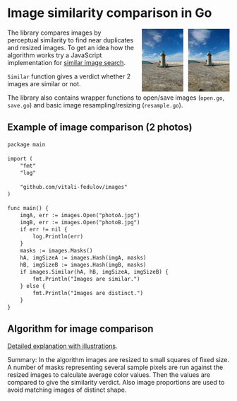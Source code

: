 # Image similarity comparison in Go

<img align="right" style="margin-left:18px" src="logo.gif">

The library compares images by perceptual similarity to find near duplicates and
resized images. To get an idea how the algorithm works try a JavaScript implementation for
[similar image search](https://www.similar.pictures).

`Similar` function gives a verdict whether 2 images are similar or not.

The library also contains wrapper functions to open/save images (`open.go`,
`save.go`) and basic image resampling/resizing (`resample.go`).

## Example of image comparison (2 photos)
```
package main

import (
	"fmt"
	"log"

	"github.com/vitali-fedulov/images"
)

func main() {
	imgA, err := images.Open("photoA.jpg")
	imgB, err := images.Open("photoB.jpg")
	if err != nil {
		log.Println(err)
	}
	masks := images.Masks()
	hA, imgSizeA := images.Hash(imgA, masks)
	hB, imgSizeB := images.Hash(imgB, masks)
	if images.Similar(hA, hB, imgSizeA, imgSizeB) {
		fmt.Println("Images are similar.")
	} else {
		fmt.Println("Images are distinct.")
	}
}
```

## Algorithm for image comparison

[Detailed explanation with illustrations](https://www.similar.pictures/algorithm-for-perceptual-image-comparison.html).

Summary: In the algorithm images are resized to small squares of fixed size.
A number of masks representing several sample pixels are run against the resized
images to calculate average color values. Then the values are compared to
give the similarity verdict. Also image proportions are used to avoid matching
images of distinct shape.

